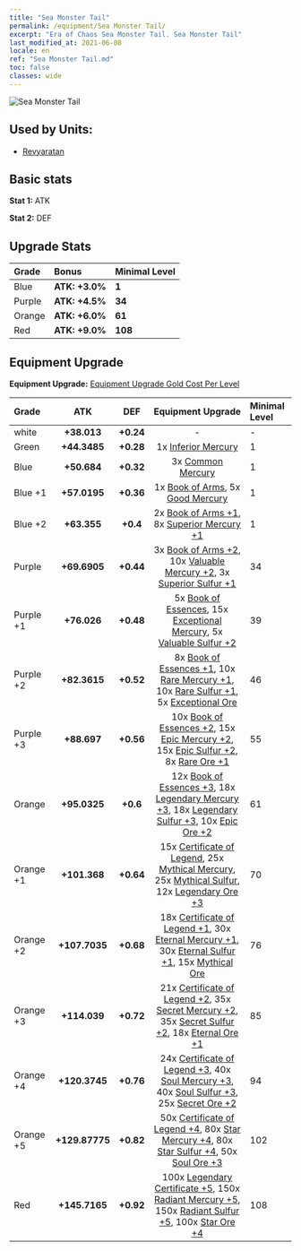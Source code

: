 ```yaml
---
title: "Sea Monster Tail"
permalink: /equipment/Sea Monster Tail/
excerpt: "Era of Chaos Sea Monster Tail. Sea Monster Tail"
last_modified_at: 2021-06-08
locale: en
ref: "Sea Monster Tail.md"
toc: false
classes: wide
---
```


  ![Sea Monster Tail](/images/e/e_99083.png)

## Used by Units:

* [Revyaratan](/units/Revyaratan/) 


## Basic stats
 **Stat 1:** ATK

 **Stat 2:** DEF

## Upgrade Stats

  |     Grade    |   Bonus | Minimal Level | 
  |:-------------|:--------|:--------------| 
  | Blue | **ATK: +3.0%** | **1** | 
  | Purple | **ATK: +4.5%** | **34** | 
  | Orange | **ATK: +6.0%** | **61** | 
  | Red | **ATK: +9.0%** | **108** | 


## Equipment Upgrade
 **Equipment Upgrade:** [Equipment Upgrade Gold Cost Per Level](/equipment/EquipmentUpgradeCostPerLevel/) 

  |          Grade      | ATK | DEF | Equipment Upgrade | Minimal Level |
  |:--------------------|:---------:|:---------:|:----------------:|:--------------|
  | white | **+38.013** | **+0.24** | - | - |
  | Green | **+44.3485** | **+0.28** | 1x [Inferior Mercury](/Items/mat_2/) | 1 |
  | Blue | **+50.684** | **+0.32** | 3x [Common Mercury](/Items/mat_8/) | 1 |
  | Blue +1 | **+57.0195** | **+0.36** | 1x [Book of Arms](/Items/mat_18/), 5x [Good Mercury](/Items/mat_14/) | 1 |
  | Blue +2 | **+63.355** | **+0.4** | 2x [Book of Arms +1](/Items/mat_25/), 8x [Superior Mercury +1](/Items/mat_21/) | 1 |
  | Purple | **+69.6905** | **+0.44** | 3x [Book of Arms +2](/Items/mat_32/), 10x [Valuable Mercury +2](/Items/mat_28/), 3x [Superior Sulfur +1](/Items/mat_22/) | 34 |
  | Purple +1 | **+76.026** | **+0.48** | 5x [Book of Essences](/Items/mat_39/), 15x [Exceptional Mercury](/Items/mat_35/), 5x [Valuable Sulfur +2](/Items/mat_29/) | 39 |
  | Purple +2 | **+82.3615** | **+0.52** | 8x [Book of Essences +1](/Items/mat_46/), 10x [Rare Mercury +1](/Items/mat_42/), 10x [Rare Sulfur +1](/Items/mat_43/), 5x [Exceptional Ore](/Items/mat_33/) | 46 |
  | Purple +3 | **+88.697** | **+0.56** | 10x [Book of Essences +2](/Items/mat_53/), 15x [Epic Mercury +2](/Items/mat_49/), 15x [Epic Sulfur +2](/Items/mat_50/), 8x [Rare Ore +1](/Items/mat_40/) | 55 |
  | Orange | **+95.0325** | **+0.6** | 12x [Book of Essences +3](/Items/mat_60/), 18x [Legendary Mercury +3](/Items/mat_56/), 18x [Legendary Sulfur +3](/Items/mat_57/), 10x [Epic Ore +2](/Items/mat_47/) | 61 |
  | Orange +1 | **+101.368** | **+0.64** | 15x [Certificate of Legend](/Items/mat_67/), 25x [Mythical Mercury](/Items/mat_63/), 25x [Mythical Sulfur](/Items/mat_64/), 12x [Legendary Ore +3](/Items/mat_54/) | 70 |
  | Orange +2 | **+107.7035** | **+0.68** | 18x [Certificate of Legend +1](/Items/mat_74/), 30x [Eternal Mercury +1](/Items/mat_70/), 30x [Eternal Sulfur +1](/Items/mat_71/), 15x [Mythical Ore](/Items/mat_61/) | 76 |
  | Orange +3 | **+114.039** | **+0.72** | 21x [Certificate of Legend +2](/Items/mat_81/), 35x [Secret Mercury +2](/Items/mat_77/), 35x [Secret Sulfur +2](/Items/mat_78/), 18x [Eternal Ore +1](/Items/mat_68/) | 85 |
  | Orange +4 | **+120.3745** | **+0.76** | 24x [Certificate of Legend +3](/Items/mat_88/), 40x [Soul Mercury +3](/Items/mat_84/), 40x [Soul Sulfur +3](/Items/mat_85/), 25x [Secret Ore +2](/Items/mat_75/) | 94 |
  | Orange +5 | **+129.87775** | **+0.82** | 50x [Certificate of Legend +4](/Items/mat_95/), 80x [Star Mercury +4](/Items/mat_91/), 80x [Star Sulfur +4](/Items/mat_92/), 50x [Soul Ore +3](/Items/mat_82/) | 102 |
  | Red | **+145.7165** | **+0.92** | 100x [Legendary Certificate +5](/Items/mat_102/), 150x [Radiant Mercury +5](/Items/mat_98/), 150x [Radiant Sulfur +5](/Items/mat_99/), 100x [Star Ore +4](/Items/mat_89/) | 108 |

